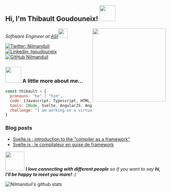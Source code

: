 <h2> Hi, I'm Thibault Goudouneix! <img src="https://media.giphy.com/media/mGcNjsfWAjY5AEZNw6/giphy.gif" width="50"></h2>
<img align='right' src="https://media.giphy.com/media/3shgEY0KaAW5y/giphy.gif" width="230">
<p><em>Software Engineer at <a href="http://www.asi.fr">ASI</a><img src="https://media.giphy.com/media/WUlplcMpOCEmTGBtBW/giphy.gif" width="30"> 
</em></p>

[![Twitter: Nilmanduil](https://img.shields.io/twitter/follow/Nilmanduil?style=social)](https://twitter.com/Nilmanduil)
[![Linkedin: tgoudouneix](https://img.shields.io/badge/-tgoudouneix-blue?style=flat-square&logo=Linkedin&logoColor=white&link=https://www.linkedin.com/in/tgoudouneix/)](https://www.linkedin.com/in/tgoudouneix/)
[![GitHub Nilmanduil](https://img.shields.io/github/followers/Nilmanduil?label=follow&style=social)](https://github.com/Nilmanduil)


### <img src="https://media.giphy.com/media/VgCDAzcKvsR6OM0uWg/giphy.gif" width="50"> A little more about me...  

```javascript
const thibault = {
  pronouns: "he" | "him",
  code: [Javascript, Typescript, HTML, CSS, PHP],
  tools: [Node, Svelte, AngularJS, Angular, Ionic, Vue],
  challenge: "I am working on a virtual substitute to little stressballs to launch at coworkers"
}
```

### Blog posts
<!-- BLOG-POST-LIST:START -->
- [Svelte.js : introduction to the “compiler as a framework”](https://medium.com/better-programming/svelte-js-introduction-to-the-compiler-as-a-framework-43555046868b?source=rss-c1fcbf0a3e97------2)
- [Svelte.js : le compilateur en guise de framework](https://medium.com/@nilmanduil/svelte-js-le-compilateur-en-guise-de-framework-5473f1d727f8?source=rss-c1fcbf0a3e97------2)
<!-- BLOG-POST-LIST:END -->

<img src="https://media.giphy.com/media/LnQjpWaON8nhr21vNW/giphy.gif" width="60"> <em><b>I love connecting with different people</b> so if you want to say <b>hi, I'll be happy to meet you more!</b> :)</em>

![Nilmanduil's github stats](https://github-readme-stats.vercel.app/api?username=Nilmanduil&show_icons=true)

<!--
**Nilmanduil/Nilmanduil** is a ✨ _special_ ✨ repository because its `README.md` (this file) appears on your GitHub profile.

Here are some ideas to get you started:

- 🔭 I’m currently working on ...
- 🌱 I’m currently learning ...
- 👯 I’m looking to collaborate on ...
- 🤔 I’m looking for help with ...
- 💬 Ask me about ...
- 📫 How to reach me: ...
- 😄 Pronouns: ...
- ⚡ Fun fact: ...
-->
